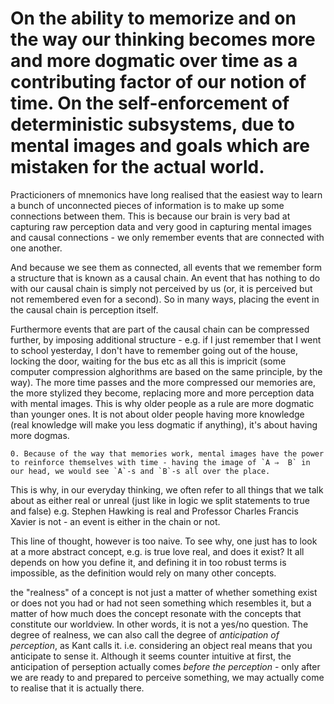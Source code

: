 On the ability to memorize and on the way our thinking becomes more and more dogmatic over time as a contributing factor of our notion of time. On the self-enforcement of deterministic subsystems, due to mental images and goals which are mistaken for the actual world.
===

Practicioners of mnemonics have long realised that the easiest way to learn a bunch of unconnected pieces of information is to make up some connections between them. This is because our brain is very bad at capturing raw perception data and very good in capturing mental images and causal connections - we only remember events that are connected with one another.

And because we see them as connected, all events that we remember form a structure that is known as a causal chain. An event that has nothing to do with our causal chain is simply not perceived by us (or, it is perceived but not remembered even for a second). So in many ways, placing the event in the causal chain is perception itself.

Furthermore events that are part of the causal chain can be compressed further, by imposing additional structure - e.g. if I just remember that I went to school yesterday, I don't have to remember going out of the house, locking the door, waiting for the bus etc as all this is impricit (some computer compression alghorithms are based on the same principle, by the way). The more time passes and the more compressed our memories are, the more stylized they become, replacing more and more perception data with mental images. This is why older people as a rule are more dogmatic than younger ones. It is not about older people having more knowledge (real knowledge will make you less dogmatic if anything), it's about having more dogmas.

```
0. Because of the way that memories work, mental images have the power to reinforce themselves with time - having the image of `A ⇒  B` in our head, we would see `A`-s and `B`-s all over the place. 
```



This is why, in our everyday thinking, we often refer to all things that we talk about as either real or unreal (just like in logic we split statements to true and false) e.g. Stephen Hawking is real and Professor Charles Francis Xavier is not - an event is either in the chain or not.

This line of thought, however is too naive. To see why, one just has to look at a more abstract concept, e.g. is true love real, and does it exist? It all depends on how you define it, and defining it in too robust terms is impossible, as the definition would rely on many other concepts.

the "realness" of a concept is not just a matter of whether something exist or does not you had or had not seen something which resembles it, but a matter of how much does the concept resonate with the concepts that constitute our worldview. In other words, it is not a yes/no question. The degree of realness, we can also call the degree of *anticipation of perception*, as Kant calls it. i.e. considering an object real means that you anticipate to sense it. Although it seems counter intuitive at first, the anticipation of perseption actually comes *before the perception* - only after we are ready to and prepared to perceive something, we may actually come to realise that it is actually there.


